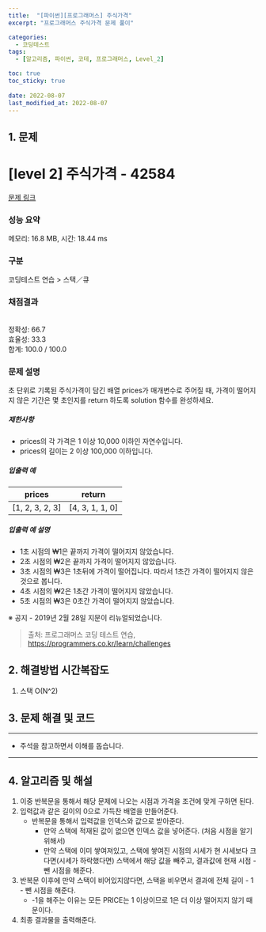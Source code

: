 ```yaml
---
title:  "[파이썬][프로그래머스] 주식가격"
excerpt: "프로그래머스 주식가격 문제 풀이"

categories:
  - 코딩테스트
tags:
  - [알고리즘, 파이썬, 코테, 프로그래머스, Level_2]

toc: true
toc_sticky: true
 
date: 2022-08-07
last_modified_at: 2022-08-07
---
```



## 1. 문제

# [level 2] 주식가격 - 42584 

[문제 링크](https://school.programmers.co.kr/learn/courses/30/lessons/42584) 

### 성능 요약

메모리: 16.8 MB, 시간: 18.44 ms

### 구분

코딩테스트 연습 > 스택／큐

### 채점결과

<br/>정확성: 66.7<br/>효율성: 33.3<br/>합계: 100.0 / 100.0

### 문제 설명

<p>초 단위로 기록된 주식가격이 담긴 배열 prices가 매개변수로 주어질 때, 가격이 떨어지지 않은 기간은 몇 초인지를 return 하도록 solution 함수를 완성하세요.</p>

<h5>제한사항</h5>

<ul>
<li>prices의 각 가격은 1 이상 10,000 이하인 자연수입니다.</li>
<li>prices의 길이는 2 이상 100,000 이하입니다.</li>
</ul>

<h5>입출력 예</h5>
<table class="table">
        <thead><tr>
<th>prices</th>
<th>return</th>
</tr>
</thead>
        <tbody><tr>
<td>[1, 2, 3, 2, 3]</td>
<td>[4, 3, 1, 1, 0]</td>
</tr>
</tbody>
      </table>
<h5>입출력 예 설명</h5>

<ul>
<li>1초 시점의 ₩1은 끝까지 가격이 떨어지지 않았습니다.</li>
<li>2초 시점의 ₩2은 끝까지 가격이 떨어지지 않았습니다.</li>
<li>3초 시점의 ₩3은 1초뒤에 가격이 떨어집니다. 따라서 1초간 가격이 떨어지지 않은 것으로 봅니다.</li>
<li>4초 시점의 ₩2은 1초간 가격이 떨어지지 않았습니다.</li>
<li>5초 시점의 ₩3은 0초간 가격이 떨어지지 않았습니다.</li>
</ul>

<p>※ 공지 - 2019년 2월 28일 지문이 리뉴얼되었습니다.</p>


> 출처: 프로그래머스 코딩 테스트 연습, https://programmers.co.kr/learn/challenges

## 2. 해결방법 시간복잡도
1. 스택 O(N^2)


## 3. 문제 해결 및 코드
--- 

<script src="https://gist.github.com/godhin/38a83e9beb033a280808429240e05bee.js"></script>

- 주석을 참고하면서 이해를 돕습니다.
---

## 4. 알고리즘 및 해설

1. 이중 반복문을 통해서 해당 문제에 나오는 시점과 가격을 조건에 맞게 구하면 된다.
2. 입력값과 같은 길이의 0으로 가득찬 배열을 만들어준다.
    - 반복문을 통해서 입력값을 인덱스와 값으로 받아준다.
        - 만약 스택에 적재된 값이 없으면 인덱스 값을 넣어준다. (처음 시점을 알기 위해서)
        - 만약 스택에 이미 쌓여져있고, 스택에 쌓여진 시점의 시세가 현 시세보다 크다면(시세가 하락했다면) 스택에서 해당 값을 빼주고, 결과값에 현재 시점 - 뺀 시점을 해준다.
3. 반복문 이후에 만약 스택이 비어있지않다면, 스택을 비우면서 결과에 전체 길이 - 1 - 뺀 시점을 해준다.
    - -1을 해주는 이유는 모든 PRICE는 1 이상이므로 1은 더 이상 떨어지지 않기 때문이다.
4. 최종 결과물을 출력해준다.